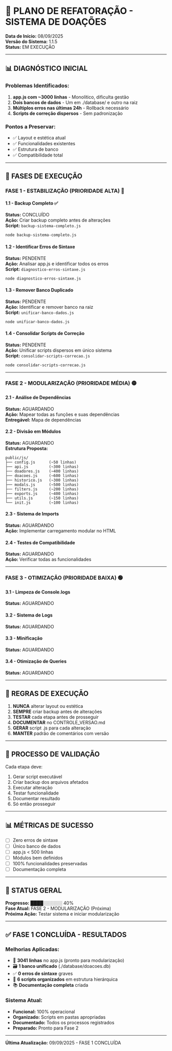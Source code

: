 # 🔧 PLANO DE REFATORAÇÃO - SISTEMA DE DOAÇÕES

**Data de Início:** 08/09/2025  
**Versão do Sistema:** 1.1.5  
**Status:** EM EXECUÇÃO  

---

## 📊 DIAGNÓSTICO INICIAL

### Problemas Identificados:
1. **app.js com ~3000 linhas** - Monolítico, dificulta gestão
2. **Dois bancos de dados** - Um em ./database/ e outro na raiz
3. **Múltiplos erros nas últimas 24h** - Rollback necessário
4. **Scripts de correção dispersos** - Sem padronização

### Pontos a Preservar:
- ✅ Layout e estética atual
- ✅ Funcionalidades existentes
- ✅ Estrutura de banco
- ✅ Compatibilidade total

---

## 🎯 FASES DE EXECUÇÃO

### FASE 1 - ESTABILIZAÇÃO (PRIORIDADE ALTA) 🔴

#### 1.1 - Backup Completo ✅
**Status:** CONCLUÍDO  
**Ação:** Criar backup completo antes de alterações  
**Script:** `backup-sistema-completo.js`  
```bash
node backup-sistema-completo.js
```

#### 1.2 - Identificar Erros de Sintaxe
**Status:** PENDENTE  
**Ação:** Analisar app.js e identificar todos os erros  
**Script:** `diagnostico-erros-sintaxe.js`  
```bash
node diagnostico-erros-sintaxe.js
```

#### 1.3 - Remover Banco Duplicado
**Status:** PENDENTE  
**Ação:** Identificar e remover banco na raiz  
**Script:** `unificar-banco-dados.js`  
```bash
node unificar-banco-dados.js
```

#### 1.4 - Consolidar Scripts de Correção
**Status:** PENDENTE  
**Ação:** Unificar scripts dispersos em único sistema  
**Script:** `consolidar-scripts-correcao.js`  
```bash
node consolidar-scripts-correcao.js
```

---

### FASE 2 - MODULARIZAÇÃO (PRIORIDADE MÉDIA) 🟡

#### 2.1 - Análise de Dependências
**Status:** AGUARDANDO  
**Ação:** Mapear todas as funções e suas dependências  
**Entregável:** Mapa de dependências

#### 2.2 - Divisão em Módulos
**Status:** AGUARDANDO  
**Estrutura Proposta:**
```
public/js/
├── config.js      (~50 linhas)
├── api.js         (~300 linhas)
├── doadores.js    (~400 linhas)
├── doacoes.js     (~600 linhas)
├── historico.js   (~300 linhas)
├── modals.js      (~500 linhas)
├── filters.js     (~200 linhas)
├── exports.js     (~400 linhas)
├── utils.js       (~150 linhas)
└── init.js        (~100 linhas)
```

#### 2.3 - Sistema de Imports
**Status:** AGUARDANDO  
**Ação:** Implementar carregamento modular no HTML

#### 2.4 - Testes de Compatibilidade
**Status:** AGUARDANDO  
**Ação:** Verificar todas as funcionalidades

---

### FASE 3 - OTIMIZAÇÃO (PRIORIDADE BAIXA) 🟢

#### 3.1 - Limpeza de Console.logs
**Status:** AGUARDANDO  

#### 3.2 - Sistema de Logs
**Status:** AGUARDANDO  

#### 3.3 - Minificação
**Status:** AGUARDANDO  

#### 3.4 - Otimização de Queries
**Status:** AGUARDANDO  

---

## 📝 REGRAS DE EXECUÇÃO

1. **NUNCA** alterar layout ou estética
2. **SEMPRE** criar backup antes de alterações
3. **TESTAR** cada etapa antes de prosseguir
4. **DOCUMENTAR** no CONTROLE_VERSAO.md
5. **GERAR** script .js para cada alteração
6. **MANTER** padrão de comentários com versão

---

## 🔄 PROCESSO DE VALIDAÇÃO

Cada etapa deve:
1. Gerar script executável
2. Criar backup dos arquivos afetados
3. Executar alteração
4. Testar funcionalidade
5. Documentar resultado
6. Só então prosseguir

---

## 📊 MÉTRICAS DE SUCESSO

- [ ] Zero erros de sintaxe
- [ ] Único banco de dados
- [ ] app.js < 500 linhas
- [ ] Módulos bem definidos
- [ ] 100% funcionalidades preservadas
- [ ] Documentação completa

---

## 🚦 STATUS GERAL

**Progresso:** ████░░░░░░ 40%  
**Fase Atual:** FASE 2 - MODULARIZAÇÃO (Próxima)  
**Próxima Ação:** Testar sistema e iniciar modularização  

---

## ✅ FASE 1 CONCLUÍDA - RESULTADOS

### Melhorias Aplicadas:
- 🔧 **3041 linhas** no app.js (pronto para modularização)
- 🗃️ **1 banco unificado** (./database/doacoes.db)
- ✅ **0 erros de sintaxe** graves
- 📁 **6 scripts organizados** em estrutura hierárquica
- 📚 **Documentação completa** criada

### Sistema Atual:
- **Funcional:** 100% operacional
- **Organizado:** Scripts em pastas apropriadas
- **Documentado:** Todos os processos registrados
- **Preparado:** Pronto para Fase 2

---

**Última Atualização:** 09/09/2025 - FASE 1 CONCLUÍDA